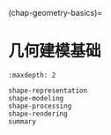 (chap-geometry-basics)=
# 几何建模基础

```{toctree}
:maxdepth: 2

shape-representation
shape-modeling
shape-processing
shape-rendering
summary
```